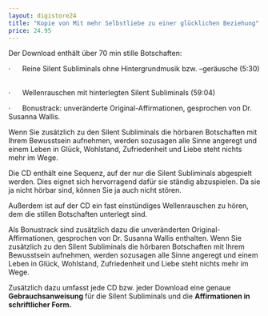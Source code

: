 ```yaml
---
layout: digistore24
title: "Kopie von Mit mehr Selbstliebe zu einer glücklichen Beziehung"
price: 24.95
---
```

<p>Der Download enth&#xE4;lt &#xFC;ber 70 min stille Botschaften: &#xA0;</p>
<p>&#xB7;&#xA0;&#xA0;&#xA0;&#xA0;&#xA0; Reine Silent Subliminals ohne Hintergrundmusik bzw. &#x2013;ger&#xE4;usche (5:30) &#xA0;</p>
<p>&#xB7;&#xA0;&#xA0;&#xA0;&#xA0;&#xA0; Wellenrauschen mit hinterlegten Silent Subliminals (59:04) &#xA0;</p>
<p>&#xB7;&#xA0;&#xA0;&#xA0;&#xA0;&#xA0; Bonustrack: unver&#xE4;nderte Original-Affirmationen, gesprochen von Dr. Susanna Wallis.</p>
<p>Wenn Sie zus&#xE4;tzlich zu den Silent Subliminals die h&#xF6;rbaren Botschaften mit Ihrem Bewusstsein aufnehmen, werden sozusagen alle Sinne angeregt und einem Leben in Gl&#xFC;ck, Wohlstand, Zufriedenheit und Liebe steht nichts mehr im Wege. &#xA0;</p>
<p>Die CD enth&#xE4;lt eine Sequenz, auf der nur die Silent Subliminals abgespielt werden. Dies eignet sich hervorragend daf&#xFC;r sie st&#xE4;ndig abzuspielen. Da sie ja nicht h&#xF6;rbar sind, k&#xF6;nnen Sie ja auch nicht st&#xF6;ren. &#xA0;</p>
<p>Au&#xDF;erdem ist auf der CD ein fast einst&#xFC;ndiges Wellenrauschen zu h&#xF6;ren, dem die stillen Botschaften unterlegt sind. &#xA0;</p>
<p>Als Bonustrack sind zus&#xE4;tzlich dazu die unver&#xE4;nderten Original-Affirmationen, gesprochen von Dr. Susanna Wallis enthalten. Wenn Sie zus&#xE4;tzlich zu den Silent Subliminals die h&#xF6;rbaren Botschaften mit Ihrem Bewusstsein aufnehmen, werden sozusagen alle Sinne angeregt und einem Leben in Gl&#xFC;ck, Wohlstand, Zufriedenheit und Liebe steht nichts mehr im Wege.</p>
<p>Zus&#xE4;tzlich dazu umfasst jede CD bzw. jeder Download eine genaue <strong>Gebrauchsanweisung </strong>f&#xFC;r die Silent Subliminals und die <strong>Affirmationen in schriftlicher Form.</strong></p>